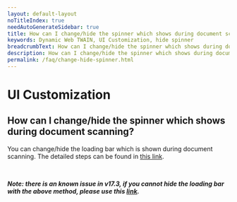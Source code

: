```yaml
---
layout: default-layout
noTitleIndex: true
needAutoGenerateSidebar: true
title: How can I change/hide the spinner which shows during document scanning?
keywords: Dynamic Web TWAIN, UI Customization, hide spinner
breadcrumbText: How can I change/hide the spinner which shows during document scanning?
description: How can I change/hide the spinner which shows during document scanning?
permalink: /faq/change-hide-spinner.html
---
```


# UI Customization

## How can I change/hide the spinner which shows during document scanning?

You can change/hide the loading bar which is shown during document scanning. The detailed steps can be found in <a href="{{site.indepth}}features/ui.html#loading-bar-and-backdrop" target="_blank">this link</a>.

<br />

***Note: there is an known issue in v17.3, if you cannot hide the loading bar with the above method, please use this [link]({{site.faq}}unable-hide-loading-bar.html).***
